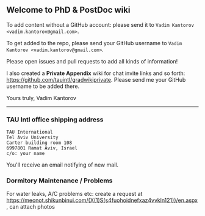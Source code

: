 ## Welcome to PhD & PostDoc wiki
To add content without a GitHub account: please send it to `Vadim Kantorov <vadim.kantorov@gmail.com>`.

To get added to the repo, please send your GitHub username to `Vadim Kantorov <vadim.kantorov@gmail.com>`.

Please open issues and pull requests to add all kinds of information!

I also created a **Private Appendix** wiki for chat invite links and so forth: https://github.com/tauintl/gradwikiprivate. Please send me your GitHub username to be added there.

Yours truly,
Vadim Kantorov

---

### TAU Intl office shipping address
```
TAU International
Tel Aviv University
Carter building room 108
6997801 Ramat Aviv, Israel
c/o: your name
```

You'll receive an email notifying of new mail.

### Dormitory Maintenance / Problems
For water leaks, A/C problems etc: create a request at https://meonot.shikunbinui.com/(X(1)S(s4fuohoidnefxaz4vvkln121))/en.aspx, can attach photos
